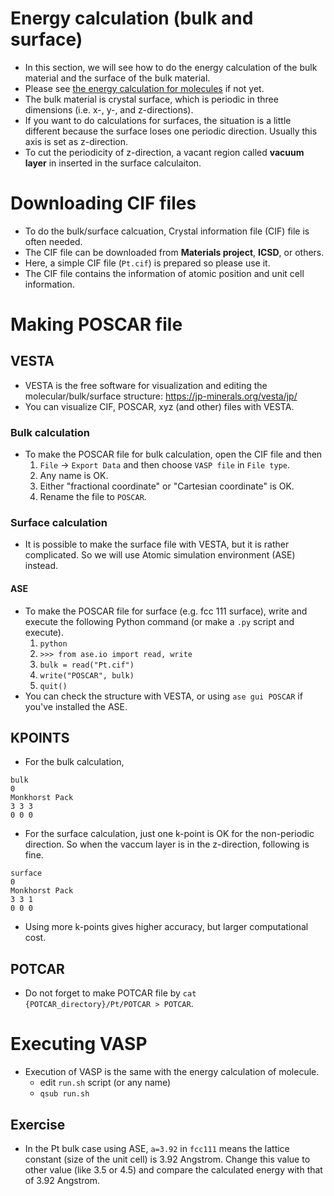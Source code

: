 # Energy calculation (bulk and surface)
* In this section, we will see how to do the energy calculation of the bulk material and the surface of the bulk material.
* Please see [the energy calculation for molecules](./energy_molecule.md) if not yet.
* The bulk material is crystal surface, which is periodic in three dimensions (i.e. x-, y-, and z-directions).
* If you want to do calculations for surfaces, the situation is a little different because the surface loses one periodic direction. Usually this axis is set as z-direction.
* To cut the periodicity of z-direction, a vacant region called **vacuum layer** in inserted in the surface calculaiton.

# Downloading CIF files
* To do the bulk/surface calcuation, Crystal information file (CIF) file is often needed.
* The CIF file can be downloaded from **Materials project**, **ICSD**, or others.
* Here, a simple CIF file (`Pt.cif`) is prepared so please use it.
* The CIF file contains the information of atomic position and unit cell information.

# Making POSCAR file
## VESTA
* VESTA is the free software for visualization and editing the molecular/bulk/surface structure: https://jp-minerals.org/vesta/jp/
* You can visualize CIF, POSCAR, xyz (and other) files with VESTA.

### Bulk calculation
* To make the POSCAR file for bulk calculation, open the CIF file and then
    1. `File` -> `Export Data` and then choose `VASP file` in `File type`.
    2. Any name is OK.
    3. Either "fractional coordinate" or "Cartesian coordinate" is OK.
    4. Rename the file to `POSCAR`.

### Surface calculation
* It is possible to make the surface file with VESTA, but it is rather complicated. So we will use Atomic simulation environment (ASE) instead.

#### ASE
* To make the POSCAR file for surface (e.g. fcc 111 surface), write and execute the following Python command (or make a `.py` script and execute).
    1. `python`
    2. `>>> from ase.io import read, write`
    3. `bulk = read("Pt.cif")`
    4. `write("POSCAR", bulk)`
    5. `quit()`
* You can check the structure with VESTA, or using `ase gui POSCAR` if you've installed the ASE.

## KPOINTS
* For the bulk calculation,
```
bulk
0
Monkhorst Pack
3 3 3
0 0 0
```
* For the surface calculation, just one k-point is OK for the non-periodic direction. So when the vaccum layer is in the z-direction, following is fine.
```
surface
0
Monkhorst Pack
3 3 1
0 0 0
```
* Using more k-points gives higher accuracy, but larger computational cost.

## POTCAR
* Do not forget to make POTCAR file by `cat {POTCAR_directory}/Pt/POTCAR > POTCAR`.

# Executing VASP
* Execution of VASP is the same with the energy calculation of molecule.
    + edit `run.sh` script (or any name)
    + `qsub run.sh`

## Exercise
* In the Pt bulk case using ASE, `a=3.92` in `fcc111` means the lattice constant (size of the unit cell) is 3.92 Angstrom. Change this value to other value (like 3.5 or 4.5) and compare the calculated energy with that of 3.92 Angstrom.